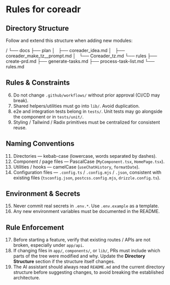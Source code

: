 # Rules for coreadr



## Directory Structure  
Follow and extend this structure when adding new modules:

/
└── docs
    ├── plan
    │   ├── coreader_idea.md
    │   ├── coreader_make_tz__prompt.md
    │   └── Coreader_tz.md
    └── rules
        ├── create-prd.md
        ├── generate-tasks.md
        ├── process-task-list.md
        └── rules.md


## Rules & Constraints

6. Do not change `.github/workflows/` without prior approval (CI/CD may break).  
8. Shared helpers/utilities must go into `lib/`. Avoid duplication.  
9. e2e and integration tests belong in `tests/`. Unit tests may go alongside the component or in `tests/unit/`.  
10. Styling / Tailwind / Radix primitives must be centralized for consistent reuse.  

## Naming Conventions

11. Directories — kebab-case (lowercase, words separated by dashes).  
12. Component / page files — PascalCase (`MyComponent.tsx`, `HomePage.tsx`).  
13. Utilities / hooks — camelCase (`useChatHistory`, `formatDate`).  
14. Configuration files — `.config.ts` / `.config.mjs` / `.json`, consistent with existing files (`tsconfig.json`, `postcss.config.mjs`, `drizzle.config.ts`).  

## Environment & Secrets

15. Never commit real secrets in `.env.*`. Use `.env.example` as a template.  
16. Any new environment variables must be documented in the README.  

## Rule Enforcement

17. Before starting a feature, verify that existing routes / APIs are not broken, especially under `app/api`.  
18. If changing files in `app/`, `components/`, or `lib/`, PRs must include which parts of the tree were modified and why. Update the **Directory Structure** section if the structure itself changes.  
19. The AI assistant should always read `README.md` and the current directory structure before suggesting changes, to avoid breaking the established architecture.  

